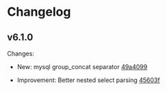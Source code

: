 Changelog
=========

v6.1.0
------

Changes:

- New: mysql group\_concat separator [49a4099](https://github.com/tobymao/sqlglot/commit/49a4099adc93780eeffef8204af36559eab50a9f)

- Improvement: Better nested select parsing [45603f](https://github.com/tobymao/sqlglot/commit/45603f14bf9146dc3f8b330b85a0e25b77630b9b)
